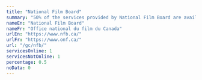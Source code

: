 ```yaml
---
title: "National Film Board"
summary: "50% of the services provided by National Film Board are available end-to-end online. 1 are available online, and 1 are not available online."
nameEn: "National Film Board"
nameFr: "Office national du film du Canada"
urlEn: "https://www.nfb.ca/"
urlFr: "https://www.onf.ca/"
url: "/gc/nfb/"
servicesOnline: 1
servicesNotOnline: 1
percentage: 0.5
noData: 0
---
```

